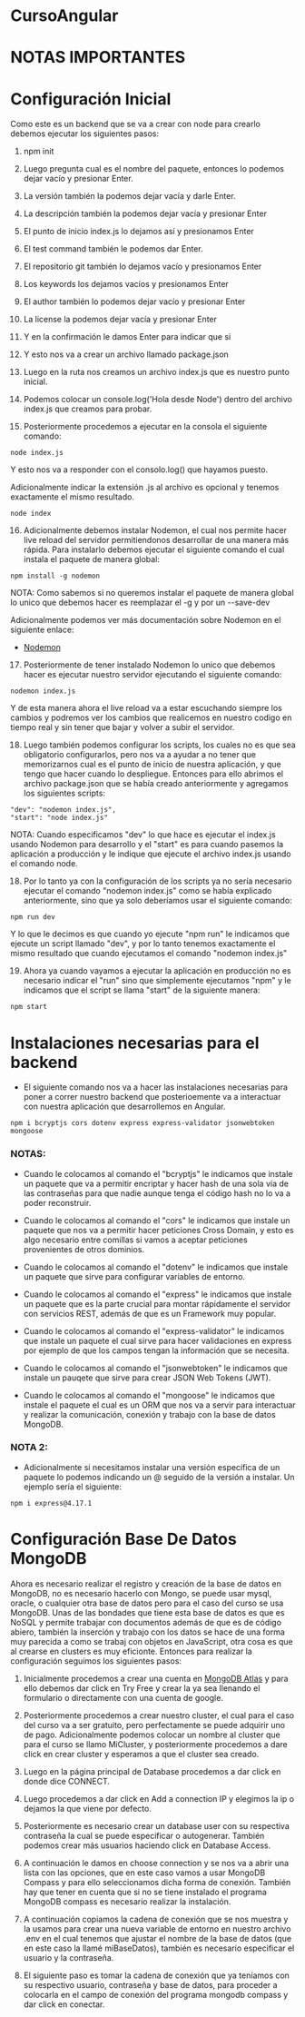 # CursoAngular

# NOTAS IMPORTANTES

Configuración Inicial
=====================

Como este es un backend que se va a crear con node para crearlo debemos ejecutar los siguientes pasos:

1. npm init

2. Luego pregunta cual es el nombre del paquete, entonces lo podemos dejar vacío y presionar Enter.

3. La versión también la podemos dejar vacía y darle Enter.

4. La descripción también la podemos dejar vacía y presionar Enter

5. El punto de inicio index.js lo dejamos así y presionamos Enter

6. El test command también le podemos dar Enter.

7. El repositorio git también lo dejamos vacío y presionamos Enter

8. Los keywords los dejamos vacíos y presionamos Enter

9. El author también lo podemos dejar vacío y presionar Enter

10. La license la podemos dejar vacía y presionar Enter

11. Y en la confirmación le damos Enter para indicar que si

12. Y esto nos va a crear un archivo llamado package.json

13. Luego en la ruta nos creamos un archivo index.js que es nuestro punto inicial.

14. Podemos colocar un console.log('Hola desde Node') dentro del archivo index.js que creamos para probar.

15. Posteriormente procedemos a ejecutar en la consola el siguiente comando:
```
node index.js
```

Y esto nos va a responder con el consolo.log() que hayamos puesto.

Adicionalmente indicar la extensión .js al archivo es opcional y tenemos exactamente el mismo resultado.

```
node index
```

16. Adicionalmente debemos instalar Nodemon, el cual nos permite hacer live reload del servidor permitiendonos desarrollar de una manera más rápida. Para instalarlo debemos ejecutar el siguiente comando el cual instala el paquete de manera global:

```
npm install -g nodemon
```

NOTA: Como sabemos si no queremos instalar el paquete de manera global lo unico que debemos hacer es reemplazar el -g y por un --save-dev

Adicionalmente podemos ver más documentación sobre Nodemon en el siguiente enlace: 

* [Nodemon](https://www.npmjs.com/package/nodemon)

17. Posteriormente de tener instalado Nodemon lo unico que debemos hacer es ejecutar nuestro servidor ejecutando el siguiente comando:

```
nodemon index.js
```
Y de esta manera ahora el live reload va a estar escuchando siempre los cambios y podremos ver los cambios que realicemos en nuestro codigo en tiempo real y sin tener que bajar y volver a subir el servidor.

18. Luego también podemos configurar los scripts, los cuales no es que sea obligatorio configurarlos, pero nos va a ayudar a no tener que memorizarnos cual es el punto de inicio de nuestra aplicación, y que tengo que hacer cuando lo despliegue. Entonces para ello abrimos el archivo package.json que se había creado anteriormente y agregamos los siguientes scripts:

```
"dev": "nodemon index.js",
"start": "node index.js"
```

NOTA: Cuando especificamos "dev" lo que hace es ejecutar el index.js usando Nodemon para desarrollo y el "start" es para cuando pasemos la aplicación a producción y le indique que ejecute el archivo index.js usando el comando node.

18. Por lo tanto ya con la configuración de los scripts ya no sería necesario ejecutar el comando "nodemon index.js" como se había explicado anteriormente, sino que ya solo deberíamos usar el siguiente comando:

```
npm run dev
```

Y lo que le decimos es que cuando yo ejecute "npm run" le indicamos que ejecute un script llamado "dev", y por lo tanto tenemos exactamente el mismo resultado que cuando ejecutamos el comando "nodemon index.js"

19. Ahora ya cuando vayamos a ejecutar la aplicación en producción no es necesario indicar el "run" sino que simplemente ejecutamos "npm" y le indicamos que el script se llama "start" de la siguiente manera:

```
npm start
```

Instalaciones necesarias para el backend
=========================================

* El siguiente comando nos va a hacer las instalaciones necesarias para poner a correr nuestro backend que posterioemente va a interactuar con nuestra aplicación que desarrollemos en Angular.

```
npm i bcryptjs cors dotenv express express-validator jsonwebtoken mongoose
```

### NOTAS:

* Cuando le colocamos al comando el "bcryptjs" le indicamos que instale un paquete que va a permitir encriptar y hacer hash de una sola vía de las contraseñas para que nadie aunque tenga el código hash no lo va a poder reconstruir.

* Cuando le colocamos al comando el "cors" le indicamos que instale un paquete que nos va a permitir hacer peticiones Cross Domain, y esto es algo necesario entre comillas si vamos a aceptar peticiones provenientes de otros dominios. 

* Cuando le colocamos al comando el "dotenv" le indicamos que instale un paquete que sirve para configurar variables de entorno.

* Cuando le colocamos al comando el "express" le indicamos que instale un paquete que es la parte crucial para montar rápidamente el servidor con servicios REST, además de que es un Framework muy popular.

* Cuando le colocamos al comando el "express-validator" le indicamos que instale un paquete el cual sirve para hacer validaciones en express por ejemplo de que los campos tengan la información que se necesita.

* Cuando le colocamos al comando el "jsonwebtoken" le indicamos que instale un pauqete que sirve para crear JSON Web Tokens (JWT).

* Cuando le colocamos al comando el "mongoose" le indicamos que instale el paquete el cual es un ORM que nos va a servir para interactuar y realizar la comunicación, conexión y trabajo con la base de datos MongoDB.

### NOTA 2:

* Adicionalmente si necesitamos instalar una versión específica de un paquete lo podemos indicando un @ seguido de la versión a instalar. Un ejemplo sería el siguiente:

```
npm i express@4.17.1
```
Configuración Base De Datos MongoDB
====================================

Ahora es necesario realizar el registro y creación de la base de datos en MongoDB, no es necesario hacerlo con Mongo, se puede usar mysql, oracle, o cualquier otra base de datos pero para el caso del curso se usa MongoDB. Unas de las bondades que tiene esta base de datos es que es NoSQL y permite trabajar con documentos además de que es de código abiero, también la inserción y trabajo con los datos se hace de una forma muy parecida a como se trabaj con objetos en JavaScript, otra cosa es que al crearse en clusters es muy eficionte.
Entonces para realizar la configuración seguimos los siguientes pasos:

1. Inicialmente procedemos a crear una cuenta en [MongoDB Atlas](https://www.mongodb.com/cloud/atlas) y para ello debemos dar click en Try Free y crear la ya sea llenando el formulario o directamente con una cuenta de google.

2. Posteriormente procedemos a crear nuestro cluster, el cual para el caso del curso va a ser gratuito, pero perfectamente se puede adquirir uno de pago. Adicionalmente podemos colocar un nombre al cluster que para el curso se llamo MiCluster, y posteriormente procedemos a dare click en crear cluster y esperamos a que el cluster sea creado.

3. Luego en la página principal de Database procedemos a dar click en donde dice CONNECT.

4. Luego procedemos a dar click en Add a connection IP y elegimos la ip o dejamos la que viene por defecto.

5. Posteriormente es necesario crear un database user con su respectiva contraseña la cual se puede especificar o autogenerar. También podemos crear más usuarios haciendo click en Database Access.

6. A continuación le damos en choose connection y se nos va a abrir una lista con las opciones, que en este caso vamos a usar MongoDB Compass y para ello seleccionamos dicha forma de conexión. También hay que tener en cuenta que si no se tiene instalado el programa MongoDB compass es necesario realizar la instalación.

7. A continuación copiamos la cadena de conexión que se nos muestra y la usamos para crear una nueva variable de entorno en nuestro archivo .env en el cual tenemos que ajustar el nombre de la base de datos (que en este caso la llamé miBaseDatos), también es necesario especificar el usuario y la contraseña.

8. El siguiente paso es tomar la cadena de conexión que ya teníamos con su respectivo usuario, contraseña y base de datos, para proceder a colocarla en el campo de conexión del programa mongodb compass y dar click en conectar.